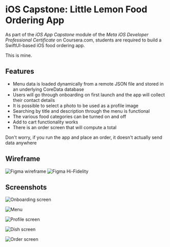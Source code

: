 # iOS Capstone: Little Lemon Food Ordering App

As part of the *iOS App Capstone* module of the *Meta iOS Developer Professional 
Certificate* on Coursera.com, students are required to build a SwiftUI-based iOS food ordering app.

This is mine.

## Features

* Menu data is loaded dynamically from a remote JSON file and stored in an underlying CoreData database
* Users will go through onboarding on first launch and the app will collect their contact details
* It is possible to select a photo to be used as a profile image
* Searching by title and description through the menu is functional
* The various food categories can be turned on and off
* Add to cart functionality works
* There is an order screen that will compute a total

Don't worry, if you run the app and place an order, it doesn't actually send data anywhere

## Wireframe

![Figma wireframe](docs/images/figma_wireframe.png)
![Figma Hi-Fidelity](docs/images/figma_hifi.png)

## Screenshots

![Onboarding screen](docs/images/ll_onboarding.png)

![Menu](docs/images/ll_menu.png)

![Profile screen](docs/images/ll_profile.png)

![Dish screen](docs/images/ll_dish.png)

![Order screen](docs/images/ll_order.png)

